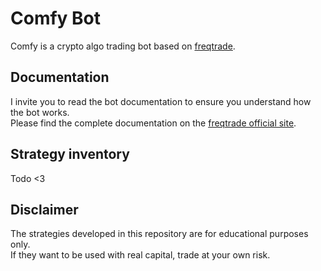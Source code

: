 # Comfy Bot

Comfy is a crypto algo trading bot based on [freqtrade](https://www.freqtrade.io).  

## Documentation
I invite you to read the bot documentation to ensure you understand how the bot works.  
Please find the complete documentation on the [freqtrade official site](https://www.freqtrade.io/en/stable/bot-basics/).

## Strategy inventory
Todo <3

## Disclaimer
The strategies developed in this repository are for educational purposes only.  
If they want to be used with real capital, trade at your own risk.
